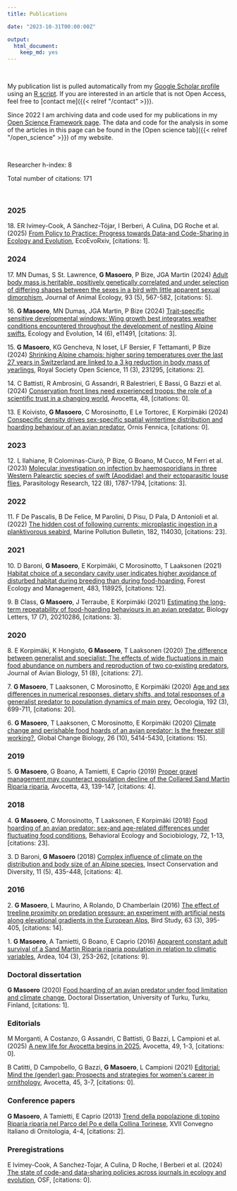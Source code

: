 ```yaml
---
title: Publications

date: "2023-10-31T00:00:00Z"

output: 
  html_document:
    keep_md: yes
---
```


<p>&nbsp;</p>

My publication list is pulled automatically from my <a href="https://scholar.google.com/citations?hl=en&user=jaE_PSoAAAAJ">Google Scholar profile</a> using an <a href="https://github.com/giuliamasoero/giuliamasoero.github.io/blob/master/content/publications.Rmarkdown">R script</a>. If you are interested in an article that is not Open Access, feel free to [contact me]({{< relref "/contact" >}}).

Since 2022 I am archiving data and code used for my publications in my <a href="https://osf.io/ct7g5/"> Open Science Framework page</a>. The data and code for the analysis in some of the articles in this page can be found in the [Open science tab]({{< relref "/open_science" >}}) of my website.

<p>&nbsp;</p>



Researcher h-index: 8


Total number of citations: 171


<p>&nbsp;</p>



<h3>2025</h3><p><tr><td width="450">18. ER Ivimey-Cook, A Sánchez-Tójar, I Berberi, A Culina, DG Roche et al. (2025) <a href=https://ecoevorxiv.org/repository/view/8417/>From Policy to Practice: Progress towards Data-and Code-Sharing in Ecology and Evolution</a>, EcoEvoRxiv, [citations: 1].</td></tr></p><h3>2024</h3><p><tr><td width="450">17. MN Dumas, S St. Lawrence, <b>G Masoero</b>, P Bize, JGA Martin (2024) <a href=https://besjournals.onlinelibrary.wiley.com/doi/abs/10.1111/1365-2656.14064>Adult body mass is heritable, positively genetically correlated and under selection of differing shapes between the sexes in a bird with little apparent sexual dimorphism</a>, Journal of Animal Ecology, 93 (5), 567-582, [citations: 5].</td></tr></p><p><tr><td width="450">16. <b>G Masoero</b>, MN Dumas, JGA Martin, P Bize (2024) <a href=https://onlinelibrary.wiley.com/doi/abs/10.1002/ece3.11491>Trait‐specific sensitive developmental windows: Wing growth best integrates weather conditions encountered throughout the development of nestling Alpine swifts</a>, Ecology and Evolution, 14 (6), e11491, [citations: 3].</td></tr></p><p><tr><td width="450">15. <b>G Masoero</b>, KG Gencheva, N Ioset, LF Bersier, F Tettamanti, P Bize (2024) <a href=https://royalsocietypublishing.org/doi/abs/10.1098/rsos.231295>Shrinking Alpine chamois: higher spring temperatures over the last 27 years in Switzerland are linked to a 3 kg reduction in body mass of yearlings</a>, Royal Society Open Science, 11 (3), 231295, [citations: 2].</td></tr></p><p><tr><td width="450">14. C Battisti, R Ambrosini, G Assandri, R Balestrieri, E Bassi, G Bazzi et al. (2024) <a href=https://www.avocetta.org/articles/vol-48-mmf-forum-conservation-experiences-evidence-and-opinions-conservation-front-lines-need-experienced-troops-the-role-of-a-scientific-trust-in-a-changing-world>Conservation front lines need experienced troops: the role of a scientific trust in a changing world</a>, Avocetta, 48, [citations: 0].</td></tr></p><p><tr><td width="450">13. E Koivisto, <b>G Masoero</b>, C Morosinotto, E Le Tortorec, E Korpim&auml;ki (2024) <a href=https://doi.org/10.51812/of.130326>Conspecific density drives sex-specific spatial wintertime distribution and hoarding behaviour of an avian predator</a>, Ornis Fennica, [citations: 0].</td></tr></p><h3>2023</h3><p><tr><td width="450">12. L Ilahiane, R Colominas-Ciurò, P Bize, G Boano, M Cucco, M Ferri et al. (2023) <a href=https://link.springer.com/article/10.1007/s00436-023-07874-8>Molecular investigation on infection by haemosporidians in three Western Palearctic species of swift (Apodidae) and their ectoparasitic louse flies</a>, Parasitology Research, 122 (8), 1787-1794, [citations: 3].</td></tr></p><h3>2022</h3><p><tr><td width="450">11. F De Pascalis, B De Felice, M Parolini, D Pisu, D Pala, D Antonioli et al. (2022) <a href=https://www.sciencedirect.com/science/article/pii/S0025326X22007123>The hidden cost of following currents: microplastic ingestion in a planktivorous seabird</a>, Marine Pollution Bulletin, 182, 114030, [citations: 23].</td></tr></p><h3>2021</h3><p><tr><td width="450">10. D Baroni, <b>G Masoero</b>, E Korpim&auml;ki, C Morosinotto, T Laaksonen (2021) <a href=https://www.sciencedirect.com/science/article/pii/S0378112721000141>Habitat choice of a secondary cavity user indicates higher avoidance of disturbed habitat during breeding than during food-hoarding</a>, Forest Ecology and Management, 483, 118925, [citations: 12].</td></tr></p><p><tr><td width="450">9. B Class, <b>G Masoero</b>, J Terraube, E Korpim&auml;ki (2021) <a href=https://royalsocietypublishing.org/doi/abs/10.1098/rsbl.2021.0286>Estimating the long-term repeatability of food-hoarding behaviours in an avian predator</a>, Biology Letters, 17 (7), 20210286, [citations: 3].</td></tr></p><h3>2020</h3><p><tr><td width="450">8. E Korpim&auml;ki, K Hongisto, <b>G Masoero</b>, T Laaksonen (2020) <a href=https://nsojournals.onlinelibrary.wiley.com/doi/abs/10.1111/jav.02508>The difference between generalist and specialist: The effects of wide fluctuations in main food abundance on numbers and reproduction of two co‐existing predators</a>, Journal of Avian Biology, 51 (8), [citations: 27].</td></tr></p><p><tr><td width="450">7. <b>G Masoero</b>, T Laaksonen, C Morosinotto, E Korpim&auml;ki (2020) <a href=https://link.springer.com/article/10.1007/s00442-020-04607-x>Age and sex differences in numerical responses, dietary shifts, and total responses of a generalist predator to population dynamics of main prey</a>, Oecologia, 192 (3), 699-711, [citations: 20].</td></tr></p><p><tr><td width="450">6. <b>G Masoero</b>, T Laaksonen, C Morosinotto, E Korpim&auml;ki (2020) <a href=https://onlinelibrary.wiley.com/doi/abs/10.1111/gcb.15250>Climate change and perishable food hoards of an avian predator: Is the freezer still working?</a>, Global Change Biology, 26 (10), 5414-5430, [citations: 15].</td></tr></p><h3>2019</h3><p><tr><td width="450">5. <b>G Masoero</b>, G Boano, A Tamietti, E Caprio (2019) <a href=https://iris.unito.it/handle/2318/1728400>Proper gravel management may counteract population decline of the Collared Sand Martin Riparia riparia</a>, Avocetta, 43, 139-147, [citations: 4].</td></tr></p><h3>2018</h3><p><tr><td width="450">4. <b>G Masoero</b>, C Morosinotto, T Laaksonen, E Korpim&auml;ki (2018) <a href=https://link.springer.com/article/10.1007/s00265-018-2571-x>Food hoarding of an avian predator: sex-and age-related differences under fluctuating food conditions</a>, Behavioral Ecology and Sociobiology, 72, 1-13, [citations: 23].</td></tr></p><p><tr><td width="450">3. D Baroni, <b>G Masoero</b> (2018) <a href=https://resjournals.onlinelibrary.wiley.com/doi/abs/10.1111/icad.12296>Complex influence of climate on the distribution and body size of an Alpine species</a>, Insect Conservation and Diversity, 11 (5), 435-448, [citations: 4].</td></tr></p><h3>2016</h3><p><tr><td width="450">2. <b>G Masoero</b>, L Maurino, A Rolando, D Chamberlain (2016) <a href=https://www.tandfonline.com/doi/abs/10.1080/00063657.2016.1214106>The effect of treeline proximity on predation pressure: an experiment with artificial nests along elevational gradients in the European Alps</a>, Bird Study, 63 (3), 395-405, [citations: 14].</td></tr></p><p><tr><td width="450">1. <b>G Masoero</b>, A Tamietti, G Boano, E Caprio (2016) <a href=https://bioone.org/journals/ardea/volume-104/issue-3/arde.v104i3.a1/Apparent-Constant-Adult-Survival-of-a-Sand-Martin-iRiparia-riparia/10.5253/arde.v104i3.a1.short>Apparent constant adult survival of a Sand Martin Riparia riparia population in relation to climatic variables</a>, Ardea, 104 (3), 253-262, [citations: 9].</td></tr></p><h3>Doctoral dissertation</h3><p><tr><td width="450"><b>G Masoero</b> (2020) <a href=https://www.utupub.fi/bitstream/handle/10024/150424/AnnalesAII373.pdf?sequence=1>Food hoarding of an avian predator under food limitation and climate change</a>, Doctoral Dissertation, University of Turku, Turku, Finland, [citations: 1].</td></tr></p><h3>Editorials</h3><p><tr><td width="450">M Morganti, A Costanzo, G Assandri, C Battisti, G Bazzi, L Campioni et al. (2025) <a href=https://riviste.unimi.it/index.php/avocetta/article/download/28315/23925>A new life for Avocetta begins in 2025</a>, Avocetta, 49, 1-3, [citations: 0].</td></tr></p><p><tr><td width="450">B Catitti, D Campobello, G Bazzi, <b>G Masoero</b>, L Campioni (2021) <a href=https://doi.org/10.30456/AVO.2021E1>Editorial: Mind the (gender) gap: Prospects and strategies for women's career in ornithology</a>, Avocetta, 45, 3-7, [citations: 0].</td></tr></p><h3>Conference papers</h3><p><tr><td width="450"><b>G Masoero</b>, A Tamietti, E Caprio (2013) <a href=https://www.academia.edu/download/84446862/CIO_2013_low.pdf#page=65>Trend della popolazione di topino Riparia riparia nel Parco del Po e della Collina Torinese</a>, XVII Convegno Italiano di Ornitologia, 4-4, [citations: 2].</td></tr></p><h3>Preregistrations</h3><p><tr><td width="450">E Ivimey-Cook, A Sanchez-Tojar, A Culina, D Roche, I Berberi et al. (2024) <a href=https://osf.io/zxurh/resources>The state of code-and data-sharing policies across journals in ecology and evolution</a>, OSF, [citations: 0].</td></tr></p>
